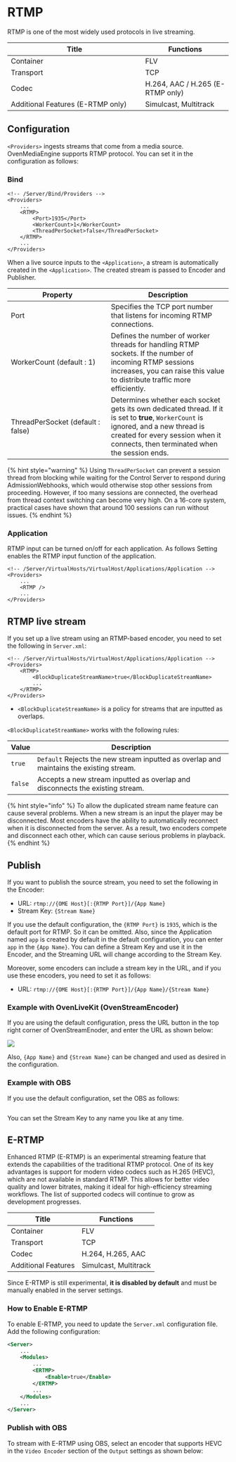 # RTMP

RTMP is one of the most widely used protocols in live streaming.

<table><thead><tr><th width="290">Title</th><th>Functions</th></tr></thead><tbody><tr><td>Container</td><td>FLV</td></tr><tr><td>Transport</td><td>TCP</td></tr><tr><td>Codec</td><td>H.264, AAC / H.265 (E-RTMP only)</td></tr><tr><td>Additional Features (E-RTMP only)</td><td>Simulcast, Multitrack</td></tr></tbody></table>

## Configuration

`<Providers>` ingests streams that come from a media source. OvenMediaEngine supports RTMP protocol. You can set it in the configuration as follows:

### Bind

```markup
<!-- /Server/Bind/Providers -->
<Providers>
    ...
    <RTMP>
        <Port>1935</Port>
        <WorkerCount>1</WorkerCount>
        <ThreadPerSocket>false</ThreadPerSocket>
    </RTMP>
    ...
</Providers>
```

When a live source inputs to the `<Application>`, a stream is automatically created in the `<Application>`. The created stream is passed to Encoder and Publisher.

<table><thead><tr><th width="212">Property</th><th>Description</th></tr></thead><tbody><tr><td>Port</td><td>Specifies the TCP port number that listens for incoming RTMP connections.</td></tr><tr><td>WorkerCount (default : 1)</td><td>Defines the number of worker threads for handling RTMP sockets. If the number of incoming RTMP sessions increases, you can raise this value to distribute traffic more efficiently.</td></tr><tr><td>ThreadPerSocket (default : false)</td><td>Determines whether each socket gets its own dedicated thread. If it is set to <strong>true</strong>, <code>WorkerCount</code> is ignored, and a new thread is created for every session when it connects, then terminated when the session ends. </td></tr></tbody></table>

{% hint style="warning" %}
Using `ThreadPerSocket` can prevent a session thread from blocking while waiting for the Control Server to respond during AdmissionWebhooks, which would otherwise stop other sessions from proceeding. However, if too many sessions are connected, the overhead from thread context switching can become very high. On a 16-core system, practical cases have shown that around 100 sessions can run without issues.
{% endhint %}

### Application

RTMP input can be turned on/off for each application. As follows Setting enables the RTMP input function of the application.

```
<!-- /Server/VirtualHosts/VirtualHost/Applications/Application -->
<Providers>
    ...
    <RTMP />
    ...
</Providers>
```

## RTMP live stream

If you set up a live stream using an RTMP-based encoder, you need to set the following in `Server.xml`:

```markup
<!-- /Server/VirtualHosts/VirtualHost/Applications/Application -->
<Providers>
    <RTMP>
        <BlockDuplicateStreamName>true</BlockDuplicateStreamName>
        ...
    </RTMP>
</Providers>
```

* `<BlockDuplicateStreamName>` is a policy for streams that are inputted as overlaps.

`<BlockDuplicateStreamName>` works with the following rules:

| Value   | Description                                                                             |
| ------- | --------------------------------------------------------------------------------------- |
| `true`  | `Default` Rejects the new stream inputted as overlap and maintains the existing stream. |
| `false` | Accepts a new stream inputted as overlap and disconnects the existing stream.           |

{% hint style="info" %}
To allow the duplicated stream name feature can cause several problems. When a new stream is an input the player may be disconnected. Most encoders have the ability to automatically reconnect when it is disconnected from the server. As a result, two encoders compete and disconnect each other, which can cause serious problems in playback.
{% endhint %}

## Publish

If you want to publish the source stream, you need to set the following in the Encoder:

* URL: `rtmp://{OME Host}[:{RTMP Port}]/{App Name}`
* Stream Key: `{Stream Name}`

If you use the default configuration, the `{RTMP Port}` is `1935`, which is the default port for RTMP. So it can be omitted. Also, since the Application named `app` is created by default in the default configuration, you can enter `app` in the `{App Name}`. You can define a Stream Key and use it in the Encoder, and the Streaming URL will change according to the Stream Key.

Moreover, some encoders can include a stream key in the URL, and if you use these encoders, you need to set it as follows:

* URL: `rtmp://{OME Host}[:{RTMP Port}]/{App Name}/{Stream Name}`

### Example with OvenLiveKit (OvenStreamEncoder)

If you are using the default configuration, press the URL button in the top right corner of OvenStreamEnoder, and enter the URL as shown below:

![](../.gitbook/assets/03.png)

Also, `{App Name}` and `{Stream Name}` can be changed and used as desired in the configuration.

### Example with OBS

If you use the default configuration, set the OBS as follows:

<figure><img src="../.gitbook/assets/image (63).png" alt=""><figcaption></figcaption></figure>

You can set the Stream Key to any name you like at any time.

## E-RTMP

Enhanced RTMP (E-RTMP) is an experimental streaming feature that extends the capabilities of the traditional RTMP protocol. One of its key advantages is support for modern video codecs such as H.265 (HEVC), which are not available in standard RTMP. This allows for better video quality and lower bitrates, making it ideal for high-efficiency streaming workflows. The list of supported codecs will continue to grow as development progresses.

| Title               | Functions             |
| ------------------- | --------------------- |
| Container           | FLV                   |
| Transport           | TCP                   |
| Codec               | H.264, H.265, AAC     |
| Additional Features | Simulcast, Multitrack |

Since E-RTMP is still experimental, **it is disabled by default** and must be manually enabled in the server settings.

### How to Enable E-RTMP

To enable E-RTMP, you need to update the `Server.xml` configuration file. Add the following configuration:

```xml
<Server>
    ...
    <Modules>
        ...
        <ERTMP>
            <Enable>true</Enable>
        </ERTMP>
        ...
    </Modules>
    ...
</Server>
```

### Publish with OBS

To stream with E-RTMP using OBS, select an encoder that supports HEVC in the `Video Encoder` section of the `Output` settings as shown below:

<figure><img src="../.gitbook/assets/image (64).png" alt=""><figcaption></figcaption></figure>

